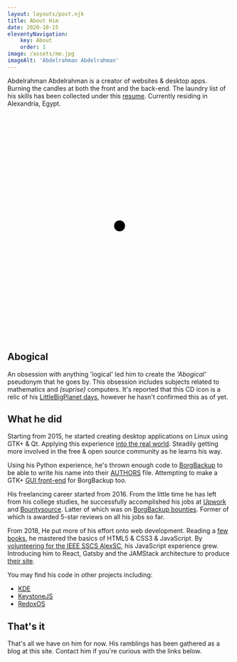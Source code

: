 ```yaml
---
layout: layouts/post.njk
title: About Him
date: 2020-10-15
eleventyNavigation:
	key: About
	order: 1
image: /assets/me.jpg
imageAlt: 'Abdelrahman Abdelrahman'
---
```


Abdelrahman Abdelrahman is a creator of websites & desktop apps. Burning the candles at both the front and the back-end. The laundry list of his skills has been collected under this [resume](/resume.pdf). Currently residing in Alexandria, Egypt.

<svg viewBox="-102.5 -102.5 205 205" class='float-start circle' alt='CD ICON'>
	<circle fill="var(--foreground)" r="5"/>
	<g fill="transparent" stroke="var(--foreground)">
		<use stroke-width="5" href="#spoke"/>
		<g mask="url(#spokeBorder)">
			<circle r="15"/>
			<circle r="100" stroke-width="5"/>
			<g mask="url(#arcify)" stroke-width="10">
				<circle r="30"/>
				<circle r="52.5"/>
				<circle r="80" stroke-width="20"/>
			</g>
		</g>
	</g>
</svg>

## Abogical

An obsession with anything 'logical' led him to create the _'Abogical'_ pseudonym that he goes by. This obsession includes subjects related to mathematics and _(suprise)_ computers. It's reported that this CD icon is a relic of his [LittleBigPlanet days](https://web.archive.org/web/20121103084209/https://lbp.me/u/abody_xplay1), however he hasn't confirmed this as of yet.

## What he did

Starting from 2015, he started creating desktop applications on Linux using GTK+ & Qt. Applying this experience [into the real world](https://github.com/Grumbel/jstest-gtk/pull/8). Steadily getting more involved in the free & open source community as he learns his way.

Using his Python experience, he's thrown enough code to [BorgBackup](https://github.com/borgbackup/borg/pulls?q=is%3Apr+author%3AAbogical+is%3Aclosed) to be able to write his name into their [AUTHORS](https://github.com/borgbackup/borg/blob/master/AUTHORS) file. Attempting to make a GTK+ [GUI front-end](https://github.com/Abogical/borg-gtk) for BorgBackup too.

His freelancing career started from 2016. From the little time he has left from his college studies, he successfully accomplished his jobs at [Upwork](https://www.upwork.com/o/profiles/users/~01c08550e06312dd43/) and [Bountysource](https://www.bountysource.com/people/46541-abogical). Latter of which was on [BorgBackup bounties](https://github.com/borgbackup/borg/issues?q=is%3Aissue+label%3ABountysource+abogical+is%3Aclosed). Former of which is awarded 5-star reviews on all his jobs so far.

From 2018, He put more of his effort onto web development. Reading a [few](https://www.apress.com/gp/book/9781484224625) [books](https://www.amazon.com/Professional-JavaScript-Developers-Nicholas-Zakas/dp/1118026691), he mastered the basics of HTML5 & CSS3 & JavaScript. By [volunteering for the IEEE SSCS AlexSC](https://sscsalex.org/bio/abogical), his JavaScript experience grew. Introducing him to React, Gatsby and the JAMStack architecture to produce [their site](https://sscsalex.org).

You may find his code in other projects including:

-   [KDE](https://invent.kde.org/users/abogical/activity)
-   [KeystoneJS](https://github.com/keystonejs/keystone/pulls?q=is%3Apr+is%3Aclosed+author%3AAbogical)
-   [RedoxOS](https://github.com/redox-os/netutils/pulls?q=is%3Apr+is%3Aclosed+author%3AAbogical)

## That's it

That's all we have on him for now. His ramblings has been gathered as a blog at this site. Contact him if you're curious with the links below.
